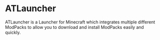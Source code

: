 ATLauncher
==========

ATLauncher is a Launcher for Minecraft which integrates multiple different ModPacks to allow you to download and install ModPacks easily and quickly.
